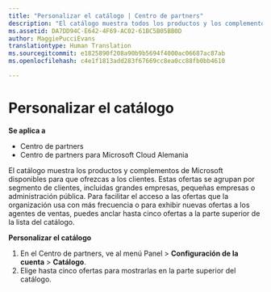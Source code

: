 ```yaml
---
title: "Personalizar el catálogo | Centro de partners"
description: "El catálogo muestra todos los productos y los complementos de Microsoft disponibles para que los vendan los partners."
ms.assetid: DA7DD94C-E642-4F69-AC02-61BC5B05BB0D
author: MaggiePucciEvans
translationtype: Human Translation
ms.sourcegitcommit: e1825890f208a90b9b5694f4000ac06687ac87ab
ms.openlocfilehash: c4e1f1813add283f67669cc8ea0cc88fb0bb4610

---
```


# Personalizar el catálogo

**Se aplica a**

-  Centro de partners
-  Centro de partners para Microsoft Cloud Alemania

El catálogo muestra los productos y complementos de Microsoft disponibles para que ofrezcas a los clientes. Estas ofertas se agrupan por segmento de clientes, incluidas grandes empresas, pequeñas empresas o administración pública. Para facilitar el acceso a las ofertas que la organización usa con más frecuencia o para exhibir nuevas ofertas a los agentes de ventas, puedes anclar hasta cinco ofertas a la parte superior de la lista del catálogo.

**Personalizar el catálogo**

1.  En el Centro de partners, ve al menú Panel &gt; **Configuración de la cuenta** &gt; **Catálogo**.
2.  Elige hasta cinco ofertas para mostrarlas en la parte superior del catálogo.

 

 






<!--HONumber=Jan17_HO2-->


